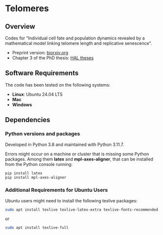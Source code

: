 # Telomeres

## Overview

Codes for "Individual cell fate and population dynamics revealed by a mathematical model linking telomere length and replicative senescence". 

- Preprint version: [biorxiv.org](https://www.biorxiv.org/content/10.1101/2023.11.22.568287v1.full.pdf)
- Chapter 3 of the PhD thesis: [HAL theses](https://theses.hal.science/tel-04250492)

## Software Requirements

The code has been tested on the following systems:

- **Linux**: Ubuntu 24.04 LTS
- **Mac**
- **Windows**

## Dependencies

### Python versions and packages

Developed in Python 3.8 and maintained with Python 3.11.7.

Errors might occur on a machine or cluster that is missing some Python
packages. Among them **latex** and **mpl-axes-aligner**, that can be
installed from the Python console running:

```bash
pip install latex
pip install mpl-axes-aligner
```

### Additional Requirements for Ubuntu Users

Ubuntu users might need to install the following texlive packages:

```bash
sudo apt install texlive texlive-latex-extra texlive-fonts-recommended dvipng cm-super texlive-fonts-extra
```

or 

```bash
sudo apt install texlive-full
```
